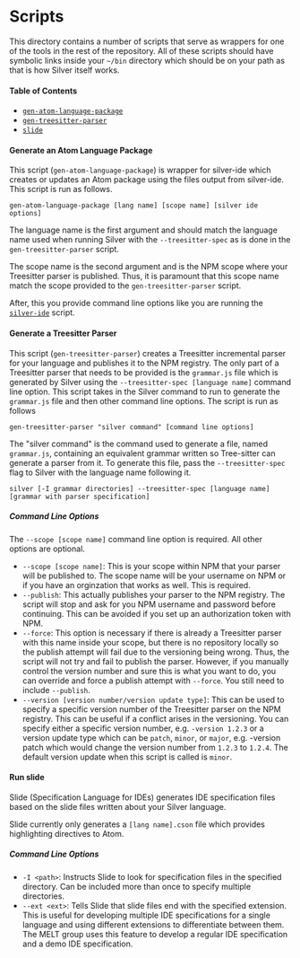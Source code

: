 # Scripts
This directory contains a number of scripts that serve as wrappers for one of the tools in the rest of the repository. All of these scripts should have symbolic links inside your `~/bin` directory which should be on your path as that is how Silver itself works.

#### Table of Contents
  - [`gen-atom-language-package`](#generate-an-atom-language-package)
  - [`gen-treesitter-parser`](#generate-a-treesitter-parser)
  - [`slide`](#run-slide)


#### Generate an Atom Language Package
This script (`gen-atom-language-package`) is wrapper for silver-ide which creates or updates an Atom package using the files output from silver-ide.
This script is run as follows.

`gen-atom-language-package [lang name] [scope name] [silver ide options]`

The language name is the first argument and should match the language name used when running Silver with the `--treesitter-spec` as is done in the `gen-treesitter-parser` script.

The scope name is the second argument and is the NPM scope where your Treesitter parser is published.
Thus, it is paramount that this scope name match the scope provided to the `gen-treesitter-parser` script.

After, this you provide command line options like you are running the [`silver-ide`](#run-slide) script.

#### Generate a Treesitter Parser

This script (`gen-treesitter-parser`) creates a Treesitter incremental parser for your language and publishes it to the NPM registry.
The only part of a Treesitter parser that needs to be provided is the `grammar.js` file which is generated by Silver using the `--treesitter-spec [language name]` command line option.
This script takes in the Silver command to run to generate the `grammar.js` file and then other command line options. The script is run as follows

`gen-treesitter-parser "silver command" [command line options]`

The "silver command" is the command used to generate a file, named `grammar.js`,
containing an equivalent grammar written so Tree-sitter can generate a parser from it.
To generate this file, pass the `--treesitter-spec` flag to Silver with the language name following it.

`silver [-I grammar directories] --treesitter-spec [language name] [grammar with parser specification]`

##### Command Line Options
The `--scope [scope name]` command line option is required. All other options are optional.

  - `--scope [scope name]`: This is your scope within NPM that your parser will be published to.
  The scope name will be your username on NPM or if you have an orginzation that works as well.
  This is required.
  - `--publish`: This actually publishes your parser to the NPM registry.
   The script will stop and ask for you NPM username and password before continuing.
   This can be avoided if you set up an authorization token with NPM.
  - `--force`: This option is necessary if there is already a Treesitter parser with this name inside your scope,
  but there is no repository locally so the publish attempt will fail due to the versioning being wrong.
  Thus, the script will not try and fail to publish the parser.
  However, if you manually control the version number and sure this is what you want to do, you can override and force a publish attempt with `--force`. You still need to include `--publish`.
  - `--version [version number/version update type]`: This can be used to specify a specific version number of the Treesitter parser on the NPM registry.
  This can be useful if a conflict arises in the versioning.
  You can specify either a specific version number, e.g. `-version 1.2.3` or a version update type which can be `patch`, `minor`, or `major`, e.g. -version patch which would change the version number from `1.2.3` to `1.2.4`. The default version update when this script is called is `minor`.

#### Run slide
Slide (Specification Language for IDEs) generates IDE specification files based on the slide files written about your Silver language.

Slide currently only generates a `[lang name].cson` file which provides highlighting directives to Atom.

##### Command Line Options
- `-I <path>`:
Instructs Slide to look for specification files in the specified directory. Can be included more than once to specify multiple directories.
- `--ext <ext>`: Tells Slide that slide files end with the specified extension. This is useful for developing multiple IDE specifications for a single language and using different extensions to differentiate between them.
The MELT group uses this feature to develop a regular IDE specification and a demo IDE specification.

